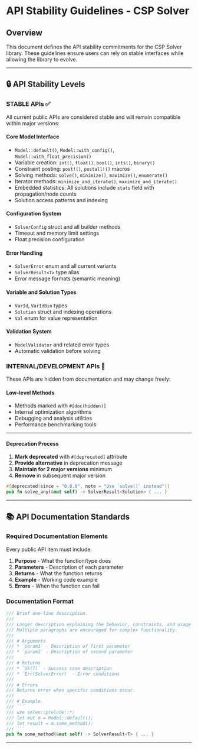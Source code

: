 # API Stability Guidelines - CSP Solver

## Overview

This document defines the API stability commitments for the CSP Solver library. These guidelines ensure users can rely on stable interfaces while allowing the library to evolve.

---

## 🔒 **API Stability Levels**

### **STABLE APIs** ✅
All current public APIs are considered stable and will remain compatible within major versions:

#### **Core Model Interface**
- `Model::default()`, `Model::with_config()`, `Model::with_float_precision()`
- Variable creation: `int()`, `float()`, `bool()`, `ints()`, `binary()`
- Constraint posting: `post!()`, `postall!()` macros
- Solving methods: `solve()`, `minimize()`, `maximize()`, `enumerate()`
- Iterator methods: `minimize_and_iterate()`, `maximize_and_iterate()`
- Embedded statistics: All solutions include `stats` field with propagation/node counts
- Solution access patterns and indexing

#### **Configuration System**
- `SolverConfig` struct and all builder methods
- Timeout and memory limit settings  
- Float precision configuration

#### **Error Handling**
- `SolverError` enum and all current variants
- `SolverResult<T>` type alias
- Error message formats (semantic meaning)

#### **Variable and Solution Types**
- `VarId`, `VarIdBin` types
- `Solution` struct and indexing operations
- `Val` enum for value representation

#### **Validation System**
- `ModelValidator` and related error types
- Automatic validation before solving

### **INTERNAL/DEVELOPMENT APIs** 🔧
These APIs are hidden from documentation and may change freely:

#### **Low-level Methods**
- Methods marked with `#[doc(hidden)]`
- Internal optimization algorithms
- Debugging and analysis utilities
- Performance benchmarking tools

---




#### **Deprecation Process**
1. **Mark deprecated** with `#[deprecated]` attribute
2. **Provide alternative** in deprecation message
3. **Maintain for 2 major versions** minimum
4. **Remove** in subsequent major version

```rust
#[deprecated(since = "0.8.0", note = "Use `solve()` instead")]
pub fn solve_any(&mut self) -> SolverResult<Solution> { ... }
```

---

## 📚 **API Documentation Standards**

### **Required Documentation Elements**
Every public API item must include:

1. **Purpose** - What the function/type does
2. **Parameters** - Description of each parameter
3. **Returns** - What the function returns
4. **Example** - Working code example
5. **Errors** - When the function can fail

### **Documentation Format**
```rust
/// Brief one-line description.
/// 
/// Longer description explaining the behavior, constraints, and usage patterns.
/// Multiple paragraphs are encouraged for complex functionality.
///
/// # Arguments
/// * `param1` - Description of first parameter
/// * `param2` - Description of second parameter
///
/// # Returns
/// * `Ok(T)` - Success case description
/// * `Err(SolverError)` - Error conditions
///
/// # Errors
/// Returns error when specific conditions occur.
///
/// # Example
/// ```
/// use selen::prelude::*;
/// let mut m = Model::default();
/// let result = m.some_method();
/// ```
pub fn some_method(&mut self) -> SolverResult<T> { ... }
```

---

